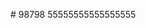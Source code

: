<trans data-src="# 98798
55555555555555555
" data-dst="# 98798 
 55555555555555555"># 98798 
 55555555555555555</trans>
